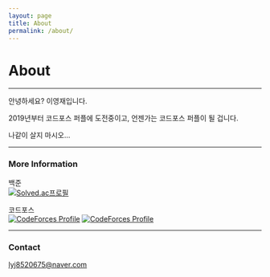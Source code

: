 ```yaml
---
layout: page
title: About
permalink: /about/
---
```


# About

---

안녕하세요? 이영재입니다.

2019년부터 코드포스 퍼플에 도전중이고, 언젠가는 코드포스 퍼플이 될 겁니다.

나같이 살지 마시오...

---

### More Information

백준  
[![Solved.ac프로필](http://mazassumnida.wtf/api/generate_badge?boj=Rose)](https://solved.ac/Rose)

코드포스  
[![CodeForces Profile](https://cf.leed.at?id=Rose)](https://codeforces.com/profile/Rose)
[![CodeForces Profile](https://cf.leed.at?id=Daisy)](https://codeforces.com/profile/Daisy)

---

### Contact

[lyj8520675@naver.com](mailto:lyj8520675@naver.com)

